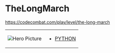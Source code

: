 # TheLongMarch 

https://codecombat.com/play/level/the-long-march
<table>
<tr>
<td>

![Hero Picture](hero.png?raw=true "Hero Picture")

</td>
<td>
<ul>
<li>

[PYTHON](TheLongMarch.py)

</li>
</td>
</tr>
<table>